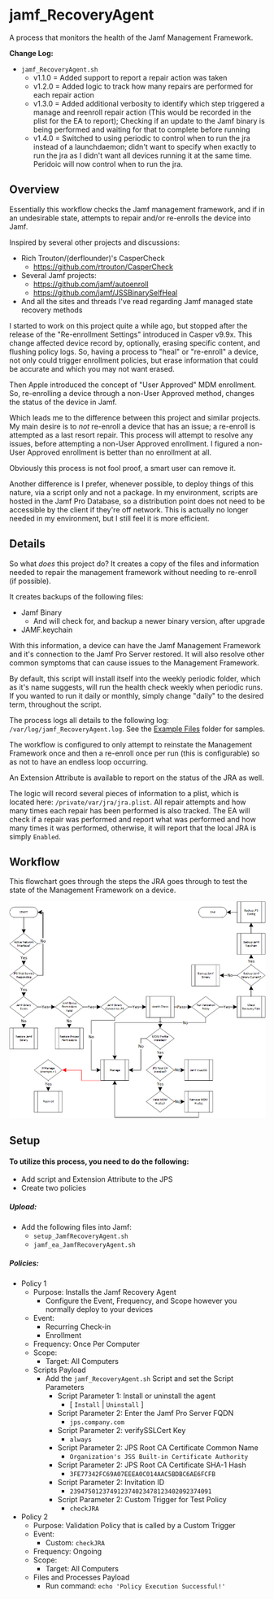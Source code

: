 jamf_RecoveryAgent
======

A process that monitors the health of the Jamf Management Framework.


**Change Log:**  
  * `jamf_RecoveryAgent.sh`
    * v1.1.0 = Added support to report a repair action was taken
    * v1.2.0 = Added logic to track how many repairs are performed for each repair action
    * v1.3.0 = Added additional verbosity to identify which step triggered a manage and reenroll repair action (This would be recorded in the plist for the EA to report); Checking if an update to the Jamf binary is being performed and waiting for that to complete before running
    * v1.4.0 = Switched to using periodic to control when to run the jra instead of a launchdaemon; didn't want to specify when exactly to run the jra as I didn't want all devices running it at the same time.  Peridoic will now control when to run the jra.

## Overview

Essentially this workflow checks the Jamf management framework, and if in an undesirable state, attempts to repair and/or re-enrolls the device into Jamf.

Inspired by several other projects and discussions:
  * Rich Trouton/(derflounder)'s CasperCheck
    * https://github.com/rtrouton/CasperCheck
  * Several Jamf projects:
    * https://github.com/jamf/autoenroll
    * https://github.com/jamf/JSSBinarySelfHeal
  * And all the sites and threads I've read regarding Jamf managed state recovery methods

I started to work on this project quite a while ago, but stopped after the release of the "Re-enrollment Settings" introduced in Casper v9.9x.  This change affected device record by, optionally, erasing specific content, and flushing policy logs.  So, having a process to "heal" or "re-enroll" a device, not only could trigger enrollment policies, but erase information that could be accurate and which you may not want erased.

Then Apple introduced the concept of "User Approved" MDM enrollment.  So, re-enrolling a device through a non-User Approved method, changes the status of the device in Jamf.  

Which leads me to the difference between this project and similar projects.  My main desire is to *not* re-enroll a device that has an issue; a re-enroll is attempted as a last resort repair.  This process will attempt to resolve any issues, before attempting a non-User Approved enrollment.  I figured a non-User Approved enrollment is better than no enrollment at all.

Obviously this process is not fool proof, a smart user can remove it.

Another difference is I prefer, whenever possible, to deploy things of this nature, via a script only and not a package.  In my environment, scripts are hosted in the Jamf Pro Database, so a distribution point does not need to be accessible by the client if they're off network.  This is actually no longer needed in my environment, but I still feel it is more efficient.


## Details

So what *does* this project do?  It creates a copy of the files and information needed to repair the management framework without needing to re-enroll (if possible).

It creates backups of the following files:
  * Jamf Binary
    * And will check for, and backup a newer binary version, after upgrade
  * JAMF.keychain

With this information, a device can have the Jamf Management Framework and it's connection to the Jamf Pro Server restored.  It will also resolve other common symptoms that can cause issues to the Management Framework.

By default, this script will install itself into the weekly periodic folder, which as it's name suggests, will run the health check weekly when periodic runs.  If you wanted to run it daily or monthly, simply change "daily" to the desired term, throughout the script.

The process logs all details to the following log:  `/var/log/jamf_RecoveryAgent.log`.  See the [Example Files](../master/Example%20Files) folder for samples.

The workflow is configured to only attempt to reinstate the Management Framework once and then a re-enroll once per run (this is configurable) so as not to have an endless loop occurring.

An Extension Attribute is available to report on the status of the JRA as well.

The logic will record several pieces of information to a plist, which is located here:  `/private/var/jra/jra.plist`.  All repair attempts and how many times each repair has been performed is also tracked.  The EA will check if a repair was performed and report what was performed and how many times it was performed, otherwise, it will report that the local JRA is simply `Enabled`.


## Workflow

This flowchart goes through the steps the JRA goes through to test the state of the Management Framework on a device.

<img src="https://github.com/MLBZ521/jamf_RecoveryAgent/blob/master/images/flowchart.png"/>

## Setup

#### To utilize this process, you need to do the following: 
  * Add script and Extension Attribute to the JPS
  * Create two policies

##### Upload:
  * Add the following files into Jamf:
    * `setup_JamfRecoveryAgent.sh`
    * `jamf_ea_JamfRecoveryAgent.sh`

##### Policies:
  * Policy 1
    * Purpose:  Installs the Jamf Recovery Agent
      * Configure the Event, Frequency, and Scope however you normally deploy to your devices
    * Event:
      * Recurring Check-in
      * Enrollment
    * Frequency:  Once Per Computer
    * Scope:
      * Target:  All Computers
    * Scripts Payload
      * Add the `jamf_RecoveryAgent.sh` Script and set the Script Parameters
        * Script Parameter 1:  Install or uninstall the agent
          * [ `Install` | `Uninstall` ]
        * Script Parameter 2:  Enter the Jamf Pro Server FQDN
          * `jps.company.com`
        * Script Parameter 2:  verifySSLCert Key
          * `always`
        * Script Parameter 2:  JPS Root CA Certificate Common Name
          * `Organization's JSS Built-in Certificate Authority`
        * Script Parameter 2:  JPS Root CA Certificate SHA-1 Hash
          * `3FE77342FC69A07EEEA0C014AAC5BDBC6AE6FCFB`
        * Script Parameter 2:  Invitation ID
          * `239475012374912374023478123402092374091`
        * Script Parameter 2:  Custom Trigger for Test Policy
          * `checkJRA`
  * Policy 2
    * Purpose:  Validation Policy that is called by a Custom Trigger
    * Event:
      * Custom:  `checkJRA`
    * Frequency:  Ongoing
    * Scope:
      * Target:  All Computers
    * Files and Processes Payload
      * Run command:  `echo 'Policy Execution Successful!'`
